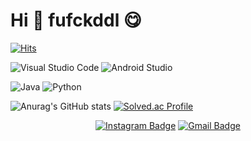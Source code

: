 <h1>Hi 👋 fufckddl 😋</h1>

[![Hits](https://hits.seeyoufarm.com/api/count/incr/badge.svg?url=https%3A%2F%2Fgithub.com%2fufckddl&count_bg=%23555555&title_bg=%23323232&icon=github.svg&icon_color=%23FFFFFF&title=hits&edge_flat=false)](https://hits.seeyoufarm.com)


![Visual Studio Code](https://img.shields.io/badge/Visual%20Studio%20Code-007ACC.svg?&style=for-the-badge&logo=Visual%20Studio%20Code&logoColor=white)
![Android Studio](https://img.shields.io/badge/Android%20Studio-3DDC84.svg?&style=for-the-badge&logo=Android%20Studio&logoColor=white)

<div align="left">
 <img alt="Java" src ="https://img.shields.io/badge/JavaScripts-F7DF1E.svg?&style=for-the-badge&logo=java&logoColor=yellow"/>
 <img alt="Python" src ="https://img.shields.io/badge/Python-007396.svg?&style=for-the-badge&logo=Python&logoColor=white"/>
</div>



![Anurag's GitHub stats](https://github-readme-stats.vercel.app/api?username=fufckddl&show_icons=true&theme=radical)
[![Solved.ac Profile](http://mazassumnida.wtf/api/v2/generate_badge?boj=dlckdfuf141)](https://solved.ac/dlckdfuf141/)
 
 
<!-- [![Anurag's github stats](https://github-readme-stats.vercel.app/api?username=fufckddl)](https://github.com/anuraghazra/github-readme-stats)-->


<div align=center>

[![Instagram Badge](https://img.shields.io/badge/-Instagram-dd2a7b?style=flat-square&logo=instagram&logoColor=white&link=https://www.instagram.com/data.scientist/)](https://www.instagram.com/fufckddl/) 
[![Gmail Badge](https://img.shields.io/badge/-Gmail-d14836?style=flat-square&logo=Gmail&logoColor=white&link=mailto:snugyun01@gmail.com)](mailto:dlckdfuf141@gmail.com)
</div>
